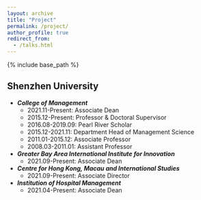 ```yaml
---
layout: archive
title: "Project"
permalink: /project/
author_profile: true
redirect_from:
  - /talks.html
---
```


{% include base_path %}

## Shenzhen University
* _**College of Management**_
  * 2021.11-Present: Associate Dean
  * 2015.12-Present: Professor & Doctoral Supervisor
  * 2016.08-2019.09: Pearl River Scholar
  * 2015.12-2021.11: Department Head of Management Science
  * 2011.01-2015.12: Associate Professor
  * 2008.03-2011.01: Assistant Professor
* _**Greater Bay Area International Institute for Innovation**_
  * 2021.09-Present: Associate Dean
* _**Centre for Hong Kong, Macau and International Studies**_
  * 2021.09-Present: Associate Director
* _**Institution of Hospital Management**_
  * 2021.04-Present: Associate Dean
